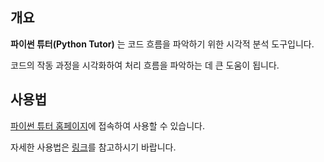 ## 개요

**파이썬 튜터(Python Tutor)** 는 코드 흐름을 파악하기 위한 시각적 분석 도구입니다.

코드의 작동 과정을 시각화하여 처리 흐름을 파악하는 데 큰 도움이 됩니다.

## 사용법

[파이썬 튜터 홈페이지](https://pythontutor.com)에 접속하여 사용할 수 있습니다.

자세한 사용법은 [링크](https://gettingtoknowit.tistory.com/m/96)를 참고하시기 바랍니다.

